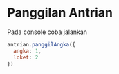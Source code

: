# Panggilan Antrian

Pada console coba jalankan

```Javascript
antrian.panggilAngka({
  angka: 1,
  loket: 2
})
```

